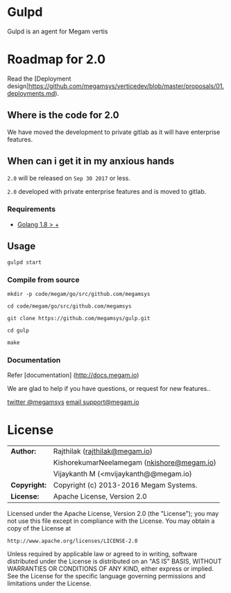 Gulpd
=================

Gulpd is an agent for Megam vertis


# Roadmap for 2.0

Read the [Deployment design]https://github.com/megamsys/verticedev/blob/master/proposals/01.deployments.md).

## Where is the code for 2.0

We have moved the development to private gitlab as it will have enterprise features.

## When can i get it in my anxious hands

`2.0` will be released on `Sep 30 2017` or less.

`2.0` developed with private enterprise features and is moved to gitlab.

### Requirements


- [Golang 1.8 > +](http://www.golang.org/dl)


## Usage

``gulpd start``


### Compile from source


```
mkdir -p code/megam/go/src/github.com/megamsys

cd code/megam/go/src/github.com/megamsys

git clone https://github.com/megamsys/gulp.git

cd gulp

make

```


### Documentation

Refer [documentation] (http://docs.megam.io)



We are glad to help if you have questions, or request for new features..

[twitter @megamsys](http://twitter.com/megamsys) [email support@megam.io](<support@megam.io>)




# License


|                      |                                          |
|:---------------------|:-----------------------------------------|
| **Author:**          | Rajthilak (<rajthilak@megam.io>)
| 	                   | KishorekumarNeelamegam (<nkishore@megam.io>)
|                      | Vijaykanth M (<mvijaykanth@@megam.io)   
| **Copyright:**       | Copyright (c) 2013-2016 Megam Systems.
| **License:**         | Apache License, Version 2.0

Licensed under the Apache License, Version 2.0 (the "License");
you may not use this file except in compliance with the License.
You may obtain a copy of the License at

    http://www.apache.org/licenses/LICENSE-2.0

Unless required by applicable law or agreed to in writing, software
distributed under the License is distributed on an "AS IS" BASIS,
WITHOUT WARRANTIES OR CONDITIONS OF ANY KIND, either express or implied.
See the License for the specific language governing permissions and
limitations under the License.
